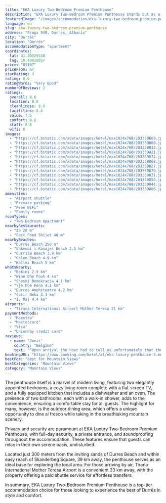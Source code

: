 ```yaml
---
title: "EKA Luxury Two-Bedroom Premium Penthouse"
description: "EKA Luxury Two-Bedroom Premium Penthouse stands out as a prime choice for travelers seeking comfort and convenience in Durrës."
featuredImage: "/images/accommodation/eka-luxury-two-bedroom-premium-penthouse-203359669.jpg"
language: en
slug: eka-luxury-two-bedroom-premium-penthouse
address: "Rruga 940, Durrës, Albania"
city: "Durrës"
location: "Durrës"
accommodationType: "apartment"
coordinates:
  lat: 41.30529338
  lng: 19.49418057
price: "US$67"
priceFrom: 67
starRating: 3
rating: 8.6
ratingWords: "Very Good"
numberOfReviews: 2
ratings:
  overall: 8.6
  location: 8.8
  cleanliness: 8.8
  facilities: 8.8
  value: 7.5
  comfort: 8.8
  staff: 8.8
  wifi: 0
images:
  - "https://cf.bstatic.com/xdata/images/hotel/max1024x768/203359669.jpg?k=d6f35f4a22b07d93475ff5cbe94b4ad79026fc1edcb6357d7a7de500fc771e45&o=&hp=1"
  - "https://cf.bstatic.com/xdata/images/hotel/max1024x768/203359800.jpg?k=69e88880502e0b42c520111c39830bca3060e03b19b8391a7e55f5f546796ca6&o=&hp=1"
  - "https://cf.bstatic.com/xdata/images/hotel/max1024x768/203359812.jpg?k=dafcb431bde5159fe44e6a7ad5ce4316f95f3d09ed27fe16579d2264f4bc140b&o=&hp=1"
  - "https://cf.bstatic.com/xdata/images/hotel/max1024x768/203359821.jpg?k=566551af49e1c33e0657a12632f7b857d5b39cdc70c396ac30a138b8be8450bf&o=&hp=1"
  - "https://cf.bstatic.com/xdata/images/hotel/max1024x768/203359874.jpg?k=642767b706938d6067af3e1449a851769fb4d32fbf7b36dcf4e7c7b4eb7c3877&o=&hp=1"
  - "https://cf.bstatic.com/xdata/images/hotel/max1024x768/203359868.jpg?k=3063a569e1def18bda94c350b5759c48259372dfa3e8e528e2958fad4c8f19b1&o=&hp=1"
  - "https://cf.bstatic.com/xdata/images/hotel/max1024x768/203359827.jpg?k=8348a366513b90c08799cef4684801ff38dfd8798e5ae270e55784962d9c3b14&o=&hp=1"
  - "https://cf.bstatic.com/xdata/images/hotel/max1024x768/203359879.jpg?k=ba0fd1a955f15caa40da9fa87ae53e01e1cfb694682217df84f83ac5f4b66efc&o=&hp=1"
  - "https://cf.bstatic.com/xdata/images/hotel/max1024x768/203359831.jpg?k=aeba0ca5e1797dc20cd9db104ebc70d91f28e6a3ff9019007ea13e6e4eb2b686&o=&hp=1"
  - "https://cf.bstatic.com/xdata/images/hotel/max1024x768/203359856.jpg?k=43a424354dd0bd0a05df16bcba62a7d3d6e94fa89de18156e345e4a3ee660c1a&o=&hp=1"
  - "https://cf.bstatic.com/xdata/images/hotel/max1024x768/203359844.jpg?k=65a9fe73d550f893cd09ab82c65d832c604efb5cc3963c789a49259c57dd370e&o=&hp=1"
  - "https://cf.bstatic.com/xdata/images/hotel/max1024x768/203359806.jpg?k=3d0cefdc6c2b435b811f84c28bde489bf09e57709cdd44a92feac54ccbd3c973&o=&hp=1"
amenities:
  - "Airport shuttle"
  - "Private parking"
  - "Free WiFi"
  - "Family rooms"
roomTypes:
  - "Two-Bedroom Apartment"
nearbyRestaurants:
  - "2a 20 m"
  - "Fast Food Shijet 40 m"
nearbyBeaches:
  - "Durres Beach 250 m"
  - "Shkëmbi i Kavajës Beach 2.5 km"
  - "Currila Beach 3.9 km"
  - "Golem Beach 4.9 km"
  - "Kallmi Beach 5 km"
whatsNearby:
  - "Bekimi 2.9 km"
  - "Wine Dhe Pooh 4 km"
  - "Sheshi Demokracia 4.1 km"
  - "Yje Dhe Hena 4.1 km"
  - "Durres Amphiteatre 4.2 km"
  - "Sotir Noka 4.3 km"
  - "1. Maj 4.4 km"
airports:
  - "Tirana International Airport Mother Teresa 21 km"
paymentMethods:
  - "Maestro"
  - "Mastercard"
  - "Visa"
  - "UnionPay credit card"
reviews:
  - name: "Jonas"
    country: "Belgium"
    text: "“Upon arrival the host had to tell us unfortunately that the apartment we had booked was destroyed by the previous guests. Fortunately, the host helped us out of the trouble and through his friends found other apartments where we could stay!”"
bookingURL: "https://www.booking.com/hotel/al/eka-luxury-penthouse-3.en-gb.html?aid=8035640"
bestFor: "Best for Mountain Views"
bestCategories: "Mountain Views"
category: "Mountain Views"
---
```


The penthouse itself is a marvel of modern living, featuring two elegantly appointed bedrooms, a cozy living room complete with a flat-screen TV, and a fully equipped kitchen that includes a dishwasher and an oven. The presence of two bathrooms, each with a walk-in shower, adds to the convenience, ensuring a comfortable stay for all guests. The highlight for many, however, is the outdoor dining area, which offers a unique opportunity to dine al fresco while taking in the breathtaking mountain scenery.

Privacy and security are paramount at EKA Luxury Two-Bedroom Premium Penthouse, with full-day security, a private entrance, and soundproofing throughout the accommodation. These features ensure that guests can relax in their own serene oasis, undisturbed.

Located just 300 meters from the inviting sands of Durres Beach and within easy reach of Skanderbeg Square, 39 km away, the penthouse serves as an ideal base for exploring the local area. For those arriving by air, Tirana International Mother Teresa Airport is a convenient 33 km away, with the property offering a paid shuttle service for effortless transfers.

In summary, EKA Luxury Two-Bedroom Premium Penthouse is a top-tier accommodation choice for those looking to experience the best of Durrës in style and comfort.